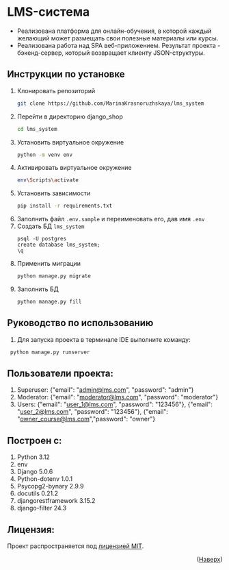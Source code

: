 # LMS-система

- Реализована платформа для онлайн-обучения, в которой каждый желающий может размещать свои полезные материалы или
  курсы.
- Реализована работа над SPA веб-приложением. Результат проекта - бэкенд-сервер, который возвращает клиенту
  JSON-структуры.

## Инструкции по установке

1. Клонировать репозиторий
   ```sh
   git clone https://github.com/MarinaKrasnoruzhskaya/lms_system
   ```
2. Перейти в директорию django_shop
   ```sh
   cd lms_system
   ```
3. Установить виртуальное окружение
   ```sh
   python -m venv env
   ```
4. Активировать виртуальное окружение
   ```sh
   env\Scripts\activate
   ```
5. Установить зависимости
   ```sh
   pip install -r requirements.txt
   ```
6. Заполнить файл ```.env.sample``` и переименовать его, дав имя ```.env```
7. Создать БД ```lms_system```
   ```
   psql -U postgres
   create database lms_system;  
   \q
   ```
8. Применить миграции
    ```sh
   python manage.py migrate
    ```
9. Заполнить БД
    ```sh
   python manage.py fill
   ```

## Руководство по использованию

1. Для запуска проекта в терминале IDE выполните команду:

  ```sh
   python manage.py runserver
   ```

## Пользователи проекта:

1. Superuser: {"email": "admin@lms.com", "password": "admin"}
2. Moderator: {"email": "moderator@lms.com", "password": "moderator"}
3. Users: {"email": "user_1@lms.com", "password": "123456"}, {"email": "user_2@lms.com", "password": "123456"}, 
{"email": "owner_course@lms.com","password": "owner"}


## Построен с:

1. Python 3.12
2. env
3. Django 5.0.6
4. Python-dotenv 1.0.1
5. Psycopg2-bynary 2.9.9
6. docutils 0.21.2
7. djangorestframework 3.15.2
8. django-filter 24.3

## Лицензия:

Проект распространяется под [лицензией MIT](LICENSE).
<p align="right">(<a href="#readme-top">Наверх</a>)</p>

